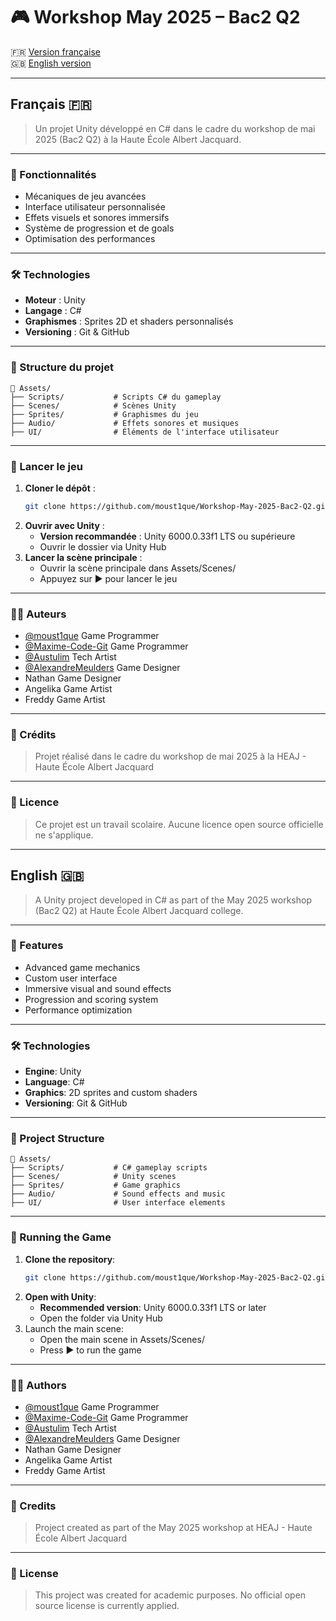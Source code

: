 # 🎮 Workshop May 2025 – Bac2 Q2

🇫🇷 [Version française](#français-)  
🇬🇧 [English version](#english-)

---

## Français 🇫🇷

> Un projet Unity développé en C# dans le cadre du workshop de mai 2025 (Bac2 Q2) à la Haute École Albert Jacquard.

---

### 🧩 Fonctionnalités

- Mécaniques de jeu avancées
- Interface utilisateur personnalisée
- Effets visuels et sonores immersifs
- Système de progression et de goals
- Optimisation des performances

---

### 🛠️ Technologies

- **Moteur** : Unity
- **Langage** : C#
- **Graphismes** : Sprites 2D et shaders personnalisés
- **Versioning** : Git & GitHub

---

### 📁 Structure du projet

```plaintext
📁 Assets/
├── Scripts/           # Scripts C# du gameplay
├── Scenes/            # Scènes Unity
├── Sprites/           # Graphismes du jeu
├── Audio/             # Effets sonores et musiques
├── UI/                # Éléments de l'interface utilisateur
```

---

### 🚀 Lancer le jeu

1. **Cloner le dépôt** :
   ```bash
   git clone https://github.com/moust1que/Workshop-May-2025-Bac2-Q2.git
   ```
2. **Ouvrir avec Unity** :
   - **Version recommandée** : Unity 6000.0.33f1 LTS ou supérieure
   - Ouvrir le dossier via Unity Hub
3. **Lancer la scène principale** :
   - Ouvrir la scène principale dans Assets/Scenes/
   - Appuyez sur ▶️ pour lancer le jeu

---

### 👨‍💻 Auteurs

- [@moust1que](https://github.com/moust1que) Game Programmer
- [@Maxime-Code-Git](https://github.com/Maxime-Code-Git) Game Programmer
- [@Austulim](https://github.com/Austulim) Tech Artist
- [@AlexandreMeulders](https://github.com/AlexandreMeulders) Game Designer
- Nathan Game Designer
- Angelika Game Artist
- Freddy Game Artist

---

### 🏫 Crédits

> Projet réalisé dans le cadre du workshop de mai 2025 à la HEAJ - Haute École Albert Jacquard

---

### 📄 Licence

> Ce projet est un travail scolaire. Aucune licence open source officielle ne s'applique.

---

## English 🇬🇧

> A Unity project developed in C# as part of the May 2025 workshop (Bac2 Q2) at Haute École Albert Jacquard college.

---

### 🧩 Features

- Advanced game mechanics
- Custom user interface
- Immersive visual and sound effects
- Progression and scoring system
- Performance optimization

---

### 🛠️ Technologies

- **Engine**: Unity
- **Language**: C#
- **Graphics**: 2D sprites and custom shaders
- **Versioning**: Git & GitHub

---

### 📁 Project Structure

```plaintext
📁 Assets/
├── Scripts/           # C# gameplay scripts
├── Scenes/            # Unity scenes
├── Sprites/           # Game graphics
├── Audio/             # Sound effects and music
├── UI/                # User interface elements
```

---

### 🚀 Running the Game

1. **Clone the repository**:
   ```bash
   git clone https://github.com/moust1que/Workshop-May-2025-Bac2-Q2.git
   ```
2. **Open with Unity**:
   - **Recommended version**: Unity 6000.0.33f1 LTS or later
   - Open the folder via Unity Hub
3. Launch the main scene:
   - Open the main scene in Assets/Scenes/
   - Press ▶️ to run the game

---

### 👨‍💻 Authors
- [@moust1que](https://github.com/moust1que) Game Programmer
- [@Maxime-Code-Git](https://github.com/Maxime-Code-Git) Game Programmer
- [@Austulim](https://github.com/Austulim) Tech Artist
- [@AlexandreMeulders](https://github.com/AlexandreMeulders) Game Designer
- Nathan Game Designer
- Angelika Game Artist
- Freddy Game Artist

---

### 🏫 Credits

> Project created as part of the May 2025 workshop at HEAJ - Haute École Albert Jacquard

---

### 📄 License

> This project was created for academic purposes. No official open source license is currently applied.

